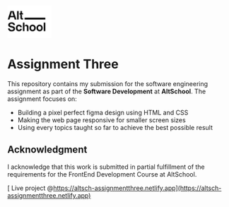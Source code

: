<img src="assets/AltSchool-Logo.jpg" alt="" style="width: 100px" />

# Assignment Three

This repository contains my submission for the software engineering assignment as part of the **Software Development** at **AltSchool**. The assignment focuses on:

- Building a pixel perfect figma design using HTML and CSS
- Making the web page responsive for smaller screen sizes
- Using every topics taught so far to achieve the best possible result

## Acknowledgment

I acknowledge that this work is submitted in partial fulfillment of the requirements for the FrontEnd Development Course at AltSchool.

[ Live project @https://altsch-assignmentthree.netlify.app](https://altsch-assignmentthree.netlify.app)
